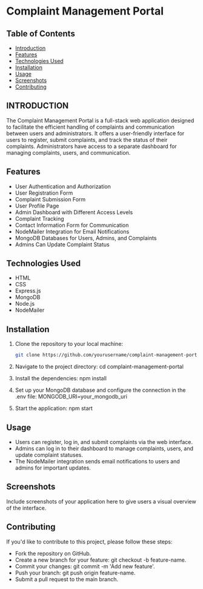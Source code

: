 # Complaint Management Portal

## Table of Contents
- [Introduction](#introduction)
- [Features](#features)
- [Technologies Used](#technologies-used)
- [Installation](#installation)
- [Usage](#usage)
- [Screenshots](#screenshots)
- [Contributing](#contributing)

## INTRODUCTION  
The Complaint Management Portal is a full-stack web application designed to facilitate the efficient handling of complaints and communication between users and administrators. It offers a user-friendly interface for users to register, submit complaints, and track the status of their complaints. Administrators have access to a separate dashboard for managing complaints, users, and communication.

## Features

- User Authentication and Authorization
- User Registration Form
- Complaint Submission Form
- User Profile Page
- Admin Dashboard with Different Access Levels
- Complaint Tracking
- Contact Information Form for Communication
- NodeMailer Integration for Email Notifications
- MongoDB Databases for Users, Admins, and Complaints
- Admins Can Update Complaint Status

## Technologies Used

- HTML
- CSS
- Express.js
- MongoDB
- Node.js
- NodeMailer

## Installation

1. Clone the repository to your local machine:

   ```bash
   git clone https://github.com/yourusername/complaint-management-portal.git
   
2. Navigate to the project directory:
  cd complaint-management-portal
  
3. Install the dependencies:
  npm install
  
4. Set up your MongoDB database and configure the connection in the .env file:
    MONGODB_URI=your_mongodb_uri
   
5. Start the application:
    npm start

## Usage

- Users can register, log in, and submit complaints via the web interface.
- Admins can log in to their dashboard to manage complaints, users, and update complaint statuses.
- The NodeMailer integration sends email notifications to users and admins for important updates.

  
## Screenshots
Include screenshots of your application here to give users a visual overview of the interface.

## Contributing
If you'd like to contribute to this project, please follow these steps:

- Fork the repository on GitHub.
- Create a new branch for your feature: git checkout -b feature-name.
- Commit your changes: git commit -m 'Add new feature'.
- Push your branch: git push origin feature-name.
- Submit a pull request to the main branch.
